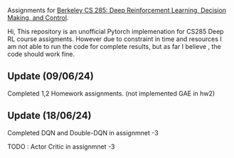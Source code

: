 Assignments for [Berkeley CS 285: Deep Reinforcement Learning, Decision Making, and Control](http://rail.eecs.berkeley.edu/deeprlcourse/).

Hi, This repository is an unofficial Pytorch implemenation for CS285 Deep RL course assigments. However due to constraint in time and resources I am not able to run the code for complete results, but as far I believe , the code should work fine.

## Update (09/06/24)
Completed 1,2 Homework assignments. (not implemented GAE in hw2)

## Update (18/06/24)
Completed DQN and Double-DQN in assignmnet -3 

TODO : Actor Critic in assignmnet -3
